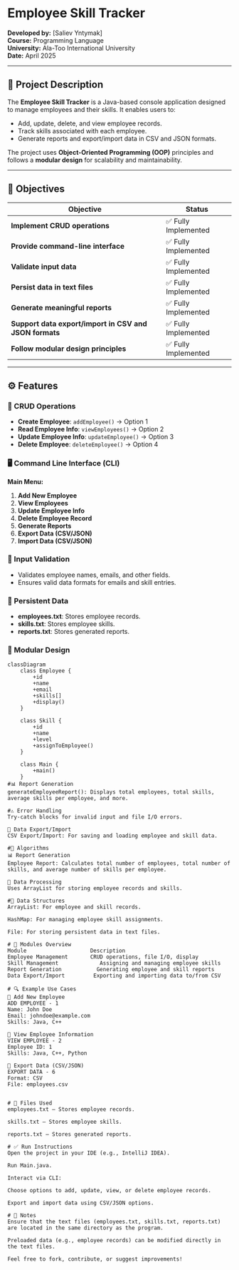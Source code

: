 # Employee Skill Tracker

**Developed by:** [Saliev Yntymak]  
**Course:** Programming Language  
**University:** Ala-Too International University  
**Date:** April 2025

---

## 📘 Project Description

The **Employee Skill Tracker** is a Java-based console application designed to manage employees and their skills. It enables users to:

- Add, update, delete, and view employee records.
- Track skills associated with each employee.
- Generate reports and export/import data in CSV and JSON formats.

The project uses **Object-Oriented Programming (OOP)** principles and follows a **modular design** for scalability and maintainability.

---

## 🎯 Objectives

| Objective                                            | Status           |
| ---------------------------------------------------- | ---------------- |
| **Implement CRUD operations**                        | ✅ Fully Implemented |
| **Provide command-line interface**                   | ✅ Fully Implemented |
| **Validate input data**                              | ✅ Fully Implemented |
| **Persist data in text files**                       | ✅ Fully Implemented |
| **Generate meaningful reports**                      | ✅ Fully Implemented |
| **Support data export/import in CSV and JSON formats**| ✅ Fully Implemented |
| **Follow modular design principles**                | ✅ Fully Implemented |

---

## ⚙️ Features

### 🔄 CRUD Operations

- **Create Employee**: `addEmployee()` → Option 1
- **Read Employee Info**: `viewEmployees()` → Option 2
- **Update Employee Info**: `updateEmployee()` → Option 3
- **Delete Employee**: `deleteEmployee()` → Option 4

### 🖥️ Command Line Interface (CLI)

**Main Menu:**

1. **Add New Employee**
2. **View Employees**
3. **Update Employee Info**
4. **Delete Employee Record**
5. **Generate Reports**
6. **Export Data (CSV/JSON)**
7. **Import Data (CSV/JSON)**

### 🧪 Input Validation

- Validates employee names, emails, and other fields.
- Ensures valid data formats for emails and skill entries.

### 💾 Persistent Data

- **employees.txt**: Stores employee records.
- **skills.txt**: Stores employee skills.
- **reports.txt**: Stores generated reports.

### 🧩 Modular Design

```plaintext
classDiagram
    class Employee {
        +id
        +name
        +email
        +skills[]
        +display()
    }

    class Skill {
        +id
        +name
        +level
        +assignToEmployee()
    }

    class Main {
        +main()
    }
#📊 Report Generation
generateEmployeeReport(): Displays total employees, total skills, average skills per employee, and more.

#⚠️ Error Handling
Try-catch blocks for invalid input and file I/O errors.

🔐 Data Export/Import
CSV Export/Import: For saving and loading employee and skill data.

#🧠 Algorithms
📊 Report Generation
Employee Report: Calculates total number of employees, total number of skills, and average number of skills per employee.

🧩 Data Processing
Uses ArrayList for storing employee records and skills.

#💾 Data Structures
ArrayList: For employee and skill records.

HashMap: For managing employee skill assignments.

File: For storing persistent data in text files.

# 🧩 Modules Overview
Module                    Description
Employee Management	      CRUD operations, file I/O, display
Skill Management	         Assigning and managing employee skills
Report Generation	        Generating employee and skill reports
Data Export/Import	       Exporting and importing data to/from CSV

# 🔍 Example Use Cases
🧪 Add New Employee
ADD EMPLOYEE - 1
Name: John Doe
Email: johndoe@example.com
Skills: Java, C++

🧪 View Employee Information
VIEW EMPLOYEE - 2
Employee ID: 1
Skills: Java, C++, Python

🧪 Export Data (CSV/JSON)
EXPORT DATA - 6
Format: CSV
File: employees.csv


# 📁 Files Used
employees.txt — Stores employee records.

skills.txt — Stores employee skills.

reports.txt — Stores generated reports.

# ✅ Run Instructions
Open the project in your IDE (e.g., IntelliJ IDEA).

Run Main.java.

Interact via CLI:

Choose options to add, update, view, or delete employee records.

Export and import data using CSV/JSON options.

# 📌 Notes
Ensure that the text files (employees.txt, skills.txt, reports.txt) are located in the same directory as the program.

Preloaded data (e.g., employee records) can be modified directly in the text files.

Feel free to fork, contribute, or suggest improvements!


